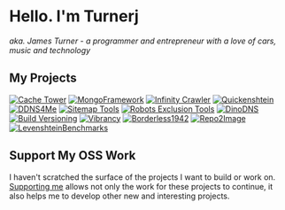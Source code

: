 # Hello. I'm Turnerj

_aka. James Turner - a programmer and entrepreneur with a love of cars, music and technology_

## My Projects

[![Cache Tower](https://repo2image.turnerj.com/TurnerSoftware/CacheTower.png)](https://github.com/TurnerSoftware/CacheTower)
[![MongoFramework](https://repo2image.turnerj.com/TurnerSoftware/MongoFramework.png)](https://github.com/TurnerSoftware/MongoFramework)
[![Infinity Crawler](https://repo2image.turnerj.com/TurnerSoftware/InfinityCrawler.png)](https://github.com/TurnerSoftware/InfinityCrawler)
[![Quickenshtein](https://repo2image.turnerj.com/Turnerj/Quickenshtein.png)](https://github.com/Turnerj/Quickenshtein)
[![DDNS4Me](https://repo2image.turnerj.com/TurnerSoftware/DDNS4Me.png)](https://github.com/TurnerSoftware/DDNS4Me)
[![Sitemap Tools](https://repo2image.turnerj.com/TurnerSoftware/SitemapTools.png)](https://github.com/TurnerSoftware/SitemapTools)
[![Robots Exclusion Tools](https://repo2image.turnerj.com/TurnerSoftware/RobotsExclusionTools.png)](https://github.com/TurnerSoftware/RobotsExclusionTools)
[![DinoDNS](https://repo2image.turnerj.com/TurnerSoftware/DinoDNS.png)](https://github.com/TurnerSoftware/DinoDNS)
[![Build Versioning](https://repo2image.turnerj.com/TurnerSoftware/BuildVersioning.png)](https://github.com/TurnerSoftware/BuildVersioning)
[![Vibrancy](https://repo2image.turnerj.com/TurnerSoftware/Vibrancy.png)](https://github.com/TurnerSoftware/Vibrancy)
[![Borderless1942](https://repo2image.turnerj.com/Turnerj/Borderless1942.png)](https://github.com/Turnerj/Borderless1942)
[![Repo2Image](https://repo2image.turnerj.com/Turnerj/Repo2Image.png)](https://github.com/Turnerj/Repo2Image)
[![LevenshteinBenchmarks](https://repo2image.turnerj.com/Turnerj/LevenshteinBenchmarks.png)](https://github.com/Turnerj/LevenshteinBenchmarks)

## Support My OSS Work

I haven't scratched the surface of the projects I want to build or work on.
[Supporting me](https://github.com/sponsors/Turnerj) allows not only the work for these projects to continue, it also helps me to develop other new and interesting projects.
